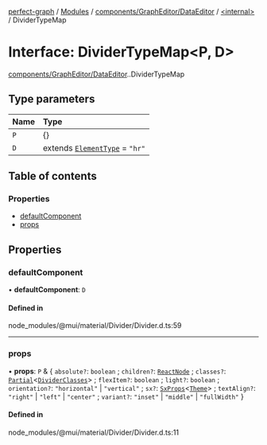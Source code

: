 [perfect-graph](../README.md) / [Modules](../modules.md) / [components/GraphEditor/DataEditor](../modules/components_GraphEditor_DataEditor.md) / [<internal\>](../modules/components_GraphEditor_DataEditor._internal_.md) / DividerTypeMap

# Interface: DividerTypeMap<P, D\>

[components/GraphEditor/DataEditor](../modules/components_GraphEditor_DataEditor.md).[<internal>](../modules/components_GraphEditor_DataEditor._internal_.md).DividerTypeMap

## Type parameters

| Name | Type |
| :------ | :------ |
| `P` | {} |
| `D` | extends [`ElementType`](../modules/components_GraphEditor_DataEditor._internal_.md#elementtype) = ``"hr"`` |

## Table of contents

### Properties

- [defaultComponent](components_GraphEditor_DataEditor._internal_.DividerTypeMap.md#defaultcomponent)
- [props](components_GraphEditor_DataEditor._internal_.DividerTypeMap.md#props)

## Properties

### defaultComponent

• **defaultComponent**: `D`

#### Defined in

node_modules/@mui/material/Divider/Divider.d.ts:59

___

### props

• **props**: `P` & { `absolute?`: `boolean` ; `children?`: [`ReactNode`](../modules/components_ClusterNodeContainer._internal_.md#reactnode) ; `classes?`: [`Partial`](../modules/components_ClusterNodeContainer._internal_.md#partial)<[`DividerClasses`](components_GraphEditor_DataEditor._internal_.DividerClasses.md)\> ; `flexItem?`: `boolean` ; `light?`: `boolean` ; `orientation?`: ``"horizontal"`` \| ``"vertical"`` ; `sx?`: [`SxProps`](../modules/components_GraphEditor_DataEditor._internal_.md#sxprops)<[`Theme`](components_GraphEditor_DataEditor._internal_.Theme.md)\> ; `textAlign?`: ``"right"`` \| ``"left"`` \| ``"center"`` ; `variant?`: ``"inset"`` \| ``"middle"`` \| ``"fullWidth"``  }

#### Defined in

node_modules/@mui/material/Divider/Divider.d.ts:11
